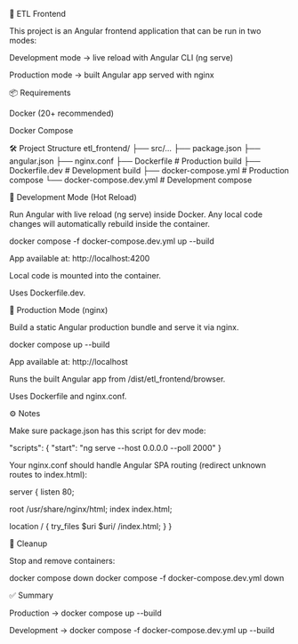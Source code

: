 🚀 ETL Frontend

This project is an Angular frontend application that can be run in two modes:

Development mode → live reload with Angular CLI (ng serve)

Production mode → built Angular app served with nginx

📦 Requirements

Docker
 (20+ recommended)

Docker Compose

🛠 Project Structure
etl_frontend/
├── src/...
├── package.json
├── angular.json
├── nginx.conf
├── Dockerfile             # Production build
├── Dockerfile.dev         # Development build
├── docker-compose.yml     # Production compose
└── docker-compose.dev.yml # Development compose

🔧 Development Mode (Hot Reload)

Run Angular with live reload (ng serve) inside Docker.
Any local code changes will automatically rebuild inside the container.

docker compose -f docker-compose.dev.yml up --build


App available at: http://localhost:4200

Local code is mounted into the container.

Uses Dockerfile.dev.

🚀 Production Mode (nginx)

Build a static Angular production bundle and serve it via nginx.

docker compose up --build


App available at: http://localhost

Runs the built Angular app from /dist/etl_frontend/browser.

Uses Dockerfile and nginx.conf.

⚙️ Notes

Make sure package.json has this script for dev mode:

"scripts": {
  "start": "ng serve --host 0.0.0.0 --poll 2000"
}


Your nginx.conf should handle Angular SPA routing (redirect unknown routes to index.html):

server {
  listen 80;

  root /usr/share/nginx/html;
  index index.html;

  location / {
    try_files $uri $uri/ /index.html;
  }
}

🧹 Cleanup

Stop and remove containers:

docker compose down
docker compose -f docker-compose.dev.yml down

✅ Summary

Production → docker compose up --build

Development → docker compose -f docker-compose.dev.yml up --build